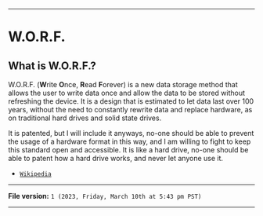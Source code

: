 
***

# W.O.R.F.

## What is W.O.R.F.?

W.O.R.F. (**W**rite **O**nce, **R**ead **F**orever) is a new data storage method that allows the user to write data once and allow the data to be stored without refreshing the device. It is a design that is estimated to let data last over 100 years, without the need to constantly rewrite data and replace hardware, as on traditional hard drives and solid state drives.

It is patented, but I will include it anyways, no-one should be able to prevent the usage of a hardware format in this way, and I am willing to fight to keep this standard open and accessible. It is like a hard drive, no-one should be able to patent how a hard drive works, and never let anyone use it.

- [`Wikipedia`](https://en.wikipedia.org/wiki/W.O.R.F._(Write_Once_Read_Forever)?&useskin=monobook)

***

**File version:** `1 (2023, Friday, March 10th at 5:43 pm PST)`

***
